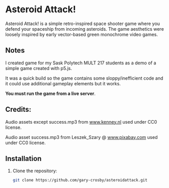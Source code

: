 # Asteroid Attack!

Asteroid Attack! is a simple retro-inspired space shooter game where you defend your spaceship from incoming asteroids. The game aesthetics were loosely inspired by early vector-based green monochrome video games.

## Notes

I created game for my Sask Polytech MULT 217 students as a demo of a simple game created with p5.js.

It was a quick build so the game contains some sloppy/inefficient code and it could use additional gameplay elements but it works.

**You must run the game from a live server**.


## Credits:

Audio assets except success.mp3 from www.kenney.nl used under CC0 license.

Audio asset success.mp3 from Leszek_Szary @ www.pixabay.com used under CC0 license.


## Installation
1. Clone the repository:
   ```bash
   git clone https://github.com/gary-crosby/asteroidattack.git
   
